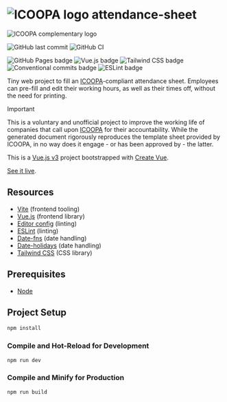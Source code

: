 # ![ICOOPA logo](https://www.icoopa.bzh/wp-content/themes/icoopa/library/images/header-logo-txt.png) attendance-sheet

![ICOOPA complementary logo](https://www.icoopa.bzh/wp-content/themes/icoopa/library/images/header-logo.png)

![GitHub last commit](https://img.shields.io/github/last-commit/google/skia.svg?style=flat) ![GitHub CI](https://github.com/Benjent/attendance-sheet/actions/workflows/main.yml/badge.svg)

![GitHub Pages badge](https://img.shields.io/badge/GitHub_Pages-222222?logo=github&logoColor=white) ![Vue.js badge](https://img.shields.io/badge/Vue.js_3-42b883?logo=vuedotjs&logoColor=white) ![Tailwind CSS badge](https://img.shields.io/badge/Tailwind_CSS_-0ea5e9?logo=tailwindcss&logoColor=white) ![Conventional commits badge](https://img.shields.io/badge/Conventional_commits-fa6673?logo=conventionalcommits&logoColor=white) ![ESLint badge](https://img.shields.io/badge/ESLint-4b32c3?logo=eslint&logoColor=white)

Tiny web project to fill an [ICOOPA](https://www.icoopa.bzh/)-compliant attendance sheet. Employees can pre-fill and edit their working hours, as well as their times off, without the need for printing.

> [!IMPORTANT]
> This is a voluntary and unofficial project to improve the working life of companies that call upon [ICOOPA](https://www.icoopa.bzh/) for their accountability. While the generated document rigorously reproduces the template sheet provided by ICOOPA, in no way does it engage - or has been approved by - the latter.

This is a [Vue.js v3](https://vuejs.org/) project bootstrapped with [Create Vue](https://github.com/vuejs/create-vue).

[See it live](https://benjent.github.io/attendance-sheet/).

## Resources

- [Vite](https://vitejs.dev/) (frontend tooling)
- [Vue.js](https://vuejs.org/) (frontend library)
- [Editor config](https://EditorConfig.org) (linting)
- [ESLint](https://eslint.org/) (linting)
- [Date-fns](https://date-fns.org/) (date handling)
- [Date-holidays](https://www.npmjs.com/package/date-holidays) (date handling)
- [Tailwind CSS](https://tailwindcss.com/) (CSS library)

## Prerequisites

- [Node](https://nodejs.org/en/)

## Project Setup

```sh
npm install
```

### Compile and Hot-Reload for Development

```sh
npm run dev
```

### Compile and Minify for Production

```sh
npm run build
```

